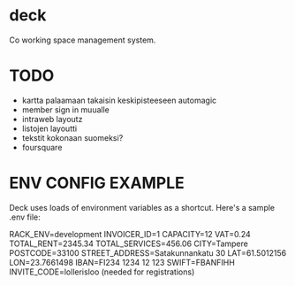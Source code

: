 deck
====

Co working space management system.

TODO
====
- kartta palaamaan takaisin keskipisteeseen automagic
- member sign in muualle
- intraweb layoutz
- listojen layoutti
- tekstit kokonaan suomeksi?
- foursquare

ENV CONFIG EXAMPLE
==================

Deck uses loads of environment variables as a shortcut. Here's a sample .env file:

RACK_ENV=development
INVOICER_ID=1
CAPACITY=12
VAT=0.24
TOTAL_RENT=2345.34
TOTAL_SERVICES=456.06
CITY=Tampere
POSTCODE=33100
STREET_ADDRESS=Satakunnankatu 30
LAT=61.5012156
LON=23.7661498
IBAN=FI234 1234 12 123
SWIFT=FBANFIHH
INVITE_CODE=lollerisloo (needed for registrations)